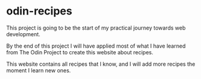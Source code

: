 # odin-recipes
This project is going to be the start of my practical journey towards web development.

By the end of this project I will have applied most of what I have learned from The Odin Project
to create this website about recipes.

This website contains all recipes that I know, and I will add more recipes the moment I learn new ones.